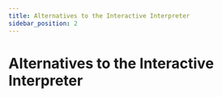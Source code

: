 ```yaml
---
title: Alternatives to the Interactive Interpreter
sidebar_position: 2
---
```


# Alternatives to the Interactive Interpreter
